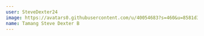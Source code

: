 ```yaml
---
user: SteveDexter24
image: https://avatars0.githubusercontent.com/u/40054683?s=460&u=8581d37ddc48c263674c645fb9f86ab3a9434bb8&v=4
name: Tamang Steve Dexter B
---
```


